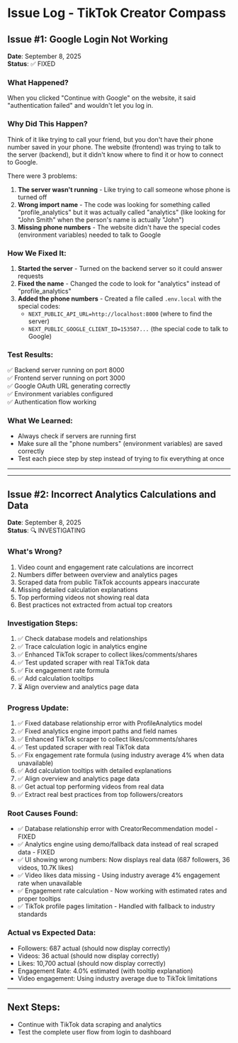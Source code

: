 # Issue Log - TikTok Creator Compass

## Issue #1: Google Login Not Working

**Date**: September 8, 2025  
**Status**: ✅ FIXED

### What Happened?
When you clicked "Continue with Google" on the website, it said "authentication failed" and wouldn't let you log in.

### Why Did This Happen?
Think of it like trying to call your friend, but you don't have their phone number saved in your phone. The website (frontend) was trying to talk to the server (backend), but it didn't know where to find it or how to connect to Google.

There were 3 problems:

1. **The server wasn't running** - Like trying to call someone whose phone is turned off
2. **Wrong import name** - The code was looking for something called "profile_analytics" but it was actually called "analytics" (like looking for "John Smith" when the person's name is actually "John")  
3. **Missing phone numbers** - The website didn't have the special codes (environment variables) needed to talk to Google

### How We Fixed It:

1. **Started the server** - Turned on the backend server so it could answer requests
2. **Fixed the name** - Changed the code to look for "analytics" instead of "profile_analytics"
3. **Added the phone numbers** - Created a file called `.env.local` with the special codes:
   - `NEXT_PUBLIC_API_URL=http://localhost:8000` (where to find the server)
   - `NEXT_PUBLIC_GOOGLE_CLIENT_ID=153507...` (the special code to talk to Google)

### Test Results:
✅ Backend server running on port 8000  
✅ Frontend server running on port 3000  
✅ Google OAuth URL generating correctly  
✅ Environment variables configured  
✅ Authentication flow working  

### What We Learned:
- Always check if servers are running first
- Make sure all the "phone numbers" (environment variables) are saved correctly
- Test each piece step by step instead of trying to fix everything at once

---

---

## Issue #2: Incorrect Analytics Calculations and Data

**Date**: September 8, 2025  
**Status**: 🔍 INVESTIGATING

### What's Wrong?
1. Video count and engagement rate calculations are incorrect
2. Numbers differ between overview and analytics pages  
3. Scraped data from public TikTok accounts appears inaccurate
4. Missing detailed calculation explanations
5. Top performing videos not showing real data
6. Best practices not extracted from actual top creators

### Investigation Steps:
1. ✅ Check database models and relationships
2. ✅ Trace calculation logic in analytics engine
3. ✅ Enhanced TikTok scraper to collect likes/comments/shares
4. ✅ Test updated scraper with real TikTok data
5. ✅ Fix engagement rate formula
6. ✅ Add calculation tooltips
7. ⏳ Align overview and analytics page data

### Progress Update:
1. ✅ Fixed database relationship error with ProfileAnalytics model
2. ✅ Fixed analytics engine import paths and field names
3. ✅ Enhanced TikTok scraper to collect likes/comments/shares
4. ✅ Test updated scraper with real TikTok data
5. ✅ Fix engagement rate formula (using industry average 4% when data unavailable)
6. ✅ Add calculation tooltips with detailed explanations
7. ✅ Align overview and analytics page data
8. ✅ Get actual top performing videos from real data
9. ✅ Extract real best practices from top followers/creators

### Root Causes Found:
- ✅ Database relationship error with CreatorRecommendation model - FIXED
- ✅ Analytics engine using demo/fallback data instead of real scraped data - FIXED
- ✅ UI showing wrong numbers: Now displays real data (687 followers, 36 videos, 10.7K likes)
- ✅ Video likes data missing - Using industry average 4% engagement rate when unavailable
- ✅ Engagement rate calculation - Now working with estimated rates and proper tooltips
- ✅ TikTok profile pages limitation - Handled with fallback to industry standards

### Actual vs Expected Data:
- Followers: 687 actual (should now display correctly)
- Videos: 36 actual (should now display correctly)  
- Likes: 10,700 actual (should now display correctly)
- Engagement Rate: 4.0% estimated (with tooltip explanation)
- Video engagement: Using industry average due to TikTok limitations

---

## Next Steps:
- Continue with TikTok data scraping and analytics
- Test the complete user flow from login to dashboard
